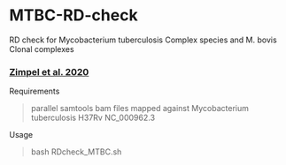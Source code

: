# MTBC-RD-check
RD check for Mycobacterium tuberculosis Complex species and M. bovis Clonal complexes

### [Zimpel et al. 2020](https://www.ncbi.nlm.nih.gov/pmc/articles/PMC7232559/)

Requirements
> parallel
> samtools 
> bam files mapped against Mycobacterium tuberculosis H37Rv NC_000962.3

Usage 
> bash RDcheck_MTBC.sh

